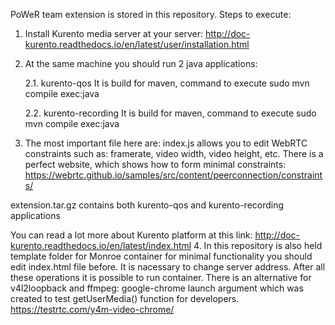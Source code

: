 PoWeR team extension is stored in this repository.
Steps to execute:
1.	Install Kurento media server at your server: http://doc-kurento.readthedocs.io/en/latest/user/installation.html
2.	At the same machine you should run 2 java applications:

      2.1. 	kurento-qos It is build for maven, command to execute sudo mvn compile exec:java 

      2.2. 	kurento-recording It is build for maven, command to execute sudo mvn compile exec:java
   
3.    The most important file here are:
index.js allows you to edit WebRTC constraints such as: framerate, video width, video height, etc. There is a perfect website, which shows how to form minimal constraints: https://webrtc.github.io/samples/src/content/peerconnection/constraints/

extension.tar.gz contains both kurento-qos and kurento-recording applications

You can read a lot more about Kurento platform at this link:
http://doc-kurento.readthedocs.io/en/latest/index.html
4.	In this repository is also held template folder for Monroe container for minimal functionality you should edit index.html file before. It is nacessary to change server address.
After all these operations it is possible to run container.
There is an alternative for v4l2loopback and ffmpeg: google-chrome launch argument which was created to test getUserMedia() function for developers. https://testrtc.com/y4m-video-chrome/

